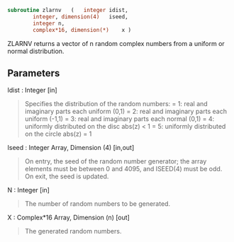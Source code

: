 ```fortran
subroutine zlarnv	(	integer	idist,
		integer, dimension(4)	iseed,
		integer	n,
		complex*16, dimension(*)	x )
```

 ZLARNV returns a vector of n random complex numbers from a uniform or
 normal distribution.

## Parameters
Idist : Integer [in]
> Specifies the distribution of the random numbers:
> = 1:  real and imaginary parts each uniform (0,1)
> = 2:  real and imaginary parts each uniform (-1,1)
> = 3:  real and imaginary parts each normal (0,1)
> = 4:  uniformly distributed on the disc abs(z) < 1
> = 5:  uniformly distributed on the circle abs(z) = 1

Iseed : Integer Array, Dimension (4) [in,out]
> On entry, the seed of the random number generator; the array
> elements must be between 0 and 4095, and ISEED(4) must be
> odd.
> On exit, the seed is updated.

N : Integer [in]
> The number of random numbers to be generated.

X : Complex*16 Array, Dimension (n) [out]
> The generated random numbers.

